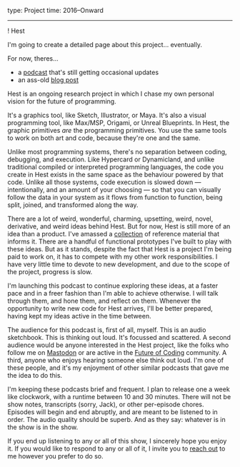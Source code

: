 type: Project
time: 2016–Onward

---

! Hest

I'm going to create a detailed page about this project… eventually.

For now, theres…

* a [podcast](/hest/podcast) that's still getting occasional updates
* an ass-old [blog post](/hest/time-travel)

Hest is an ongoing research project in which I chase my own personal vision for the future of programming.

It's a graphics tool, like Sketch, Illustrator, or Maya. It's also a visual programming tool, like Max/MSP, Origami, or Unreal Blueprints. In Hest, the graphic primitives *are* the programming primitives. You use the same tools to work on both art and code, because they're one and the same.

Unlike most programming systems, there's no separation between coding, debugging, and execution. Like Hypercard or Dynamicland, and unlike traditional compiled or interpreted programming languages, the code you create in Hest exists in the same space as the behaviour powered by that code. Unlike all those systems, code execution is slowed down — intentionally, and an amount of your choosing — so that you can visually follow the data in your system as it flows from function to function, being split, joined, and transformed along the way.

There are a lot of weird, wonderful, charming, upsetting, weird, novel, derivative, and weird ideas behind Hest. But for now, Hest is still more of an idea than a product. I've amassed a [collection](/codex) of reference material that informs it. There are a handful of functional prototypes I've built to play with these ideas. But as it stands, despite the fact that Hest is a project I'm being paid to work on, it has to compete with my other work responsibilities. I have very little time to devote to new development, and due to the scope of the project, progress is slow.

I'm launching this podcast to continue exploring these ideas, at a faster pace and in a freer fashion than I'm able to achieve otherwise. I will talk through them, and hone them, and reflect on them. Whenever the opportunity to write new code for Hest arrives, I'll be better prepared, having kept my ideas active in the time between.

The audience for this podcast is, first of all, myself. This is an audio sketchbook. This is thinking out loud. It's focussed and scattered. A second audience would be anyone interested in the Hest project, like the folks who follow me on [Mastodon](https://mastodon.social/@spiralganglion) or are active in the [Future of Coding](https://futureofcoding.org) community. A third, anyone who enjoys hearing someone else think out loud. I'm one of these people, and it's my enjoyment of other similar podcasts that gave me the idea to do this.

I'm keeping these podcasts brief and frequent. I plan to release one a week like clockwork, with a runtime between 10 and 30 minutes. There will not be show notes, transcripts (sorry, Jack), or other per-episode chores. Episodes will begin and end abruptly, and are meant to be listened to in order. The audio quality should be superb. And as they say: whatever is in the show is in the show.

If you end up listening to any or all of this show, I sincerely hope you enjoy it. If you would like to respond to any or all of it, I invite you to [reach out](/#contact) to me however you prefer to do so.
